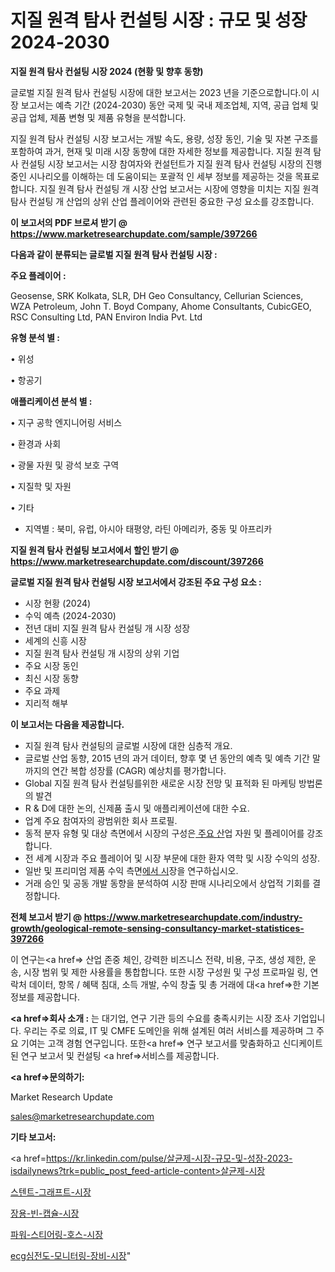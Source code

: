 # 지질 원격 탐사 컨설팅 시장 : 규모 및 성장 2024-2030

<strong>지질 원격 탐사 컨설팅 시장 2024 (현황 및 향후 동향)</strong>

글로벌 지질 원격 탐사 컨설팅 시장에 대한 보고서는 2023 년을 기준으로합니다.이 시장 보고서는 예측 기간 (2024-2030) 동안 국제 및 국내 제조업체, 지역, 공급 업체 및 공급 업체, 제품 변형 및 제품 유형을 분석합니다.

지질 원격 탐사 컨설팅 시장 보고서는 개발 속도, 용량, 성장 동인, 기술 및 자본 구조를 포함하여 과거, 현재 및 미래 시장 동향에 대한 자세한 정보를 제공합니다. 지질 원격 탐사 컨설팅 시장 보고서는 시장 참여자와 컨설턴트가 지질 원격 탐사 컨설팅 시장의 진행중인 시나리오를 이해하는 데 도움이되는 포괄적 인 세부 정보를 제공하는 것을 목표로합니다. 지질 원격 탐사 컨설팅 개 시장 산업 보고서는 시장에 영향을 미치는 지질 원격 탐사 컨설팅 개 산업의 상위 산업 플레이어와 관련된 중요한 구성 요소를 강조합니다.



<strong>이 보고서의 PDF 브로셔 받기 @ <a href=https://www.marketresearchupdate.com/sample/397266>https://www.marketresearchupdate.com/sample/397266</a></strong>



<strong>다음과 같이 분류되는 글로벌 지질 원격 탐사 컨설팅 시장 :</strong>



<strong>주요 플레이어 :</strong>

Geosense, SRK Kolkata, SLR, DH Geo Consultancy, Cellurian Sciences, WZA Petroleum, John T. Boyd Company, Ahome Consultants, CubicGEO, RSC Consulting Ltd, PAN Environ India Pvt. Ltd



<strong>유형 분석 별 :</strong>

• 위성

• 항공기



<strong>애플리케이션 분석 별 :</strong>

• 지구 공학 엔지니어링 서비스

• 환경과 사회

• 광물 자원 및 광석 보호 구역

• 지질학 및 자원

• 기타

<ul>
  <li>지역별 : 북미, 유럽, 아시아 태평양, 라틴 아메리카, 중동 및 아프리카</li>
</ul>


<strong>지질 원격 탐사 컨설팅 보고서에서 할인 받기 @ <a href=https://www.marketresearchupdate.com/discount/397266>https://www.marketresearchupdate.com/discount/397266</a></strong>



<strong>글로벌 지질 원격 탐사 컨설팅 시장 보고서에서 강조된 주요 구성 요소 :</strong>
<ul>
  <li>시장 현황 (2024)</li>
  <li>수익 예측 (2024-2030)</li>
  <li>전년 대비 지질 원격 탐사 컨설팅 개 시장 성장</li>
  <li>세계의 신흥 시장</li>
  <li>지질 원격 탐사 컨설팅 개 시장의 상위 기업</li>
  <li>주요 시장 동인</li>
  <li>최신 시장 동향</li>
  <li>주요 과제</li>
  <li>지리적 해부</li>
</ul>


<strong>이 보고서는 다음을 제공합니다.</strong>
<ul>
  <li>지질 원격 탐사 컨설팅의 글로벌 시장에 대한 심층적 개요.</li>
  <li>글로벌 산업 동향, 2015 년의 과거 데이터, 향후 몇 년 동안의 예측 및 예측 기간 말까지의 연간 복합 성장률 (CAGR) 예상치를 평가합니다.</li>
  <li>Global 지질 원격 탐사 컨설팅를위한 새로운 시장 전망 및 표적화 된 마케팅 방법론의 발견</li>
  <li>R &amp; D에 대한 논의, 신제품 출시 및 애플리케이션에 대한 수요.</li>
  <li>업계 주요 참여자의 광범위한 회사 프로필.</li>
  <li>동적 분자 유형 및 대상 측면에서 시장의 구성은<a href=> 주요 산</a>업 자원 및 플레이어를 강조합니다.</li>
  <li>전 세계 시장과 주요 플레이어 및 시장 부문에 대한 환자 역학 및 시장 수익의 성장.</li>
  <li>일반 및 프리미엄 제품 수익 측면<a href=>에서 시</a>장을 연구하십시오.</li>
  <li>거래 승인 및 공동 개발 동향을 분석하여 시장 판매 시나리오에서 상업적 기회를 결정합니다.</li>
</ul>



<strong>전체 보고서 받기 @ <a href=https://www.marketresearchupdate.com/industry-growth/geological-remote-sensing-consultancy-market-statistices-397266>https://www.marketresearchupdate.com/industry-growth/geological-remote-sensing-consultancy-market-statistices-397266</a></strong>

이 연구는<a href=> 산업 존중</a> 체인, 강력한 비즈니스 전략, 비용, 구조, 생성 제한, 운송, 시장 범위 및 제한 사용률을 통합합니다. 또한 시장 구성원 및 구성 프로파일 링, 연락처 데이터, 항목 / 혜택 침대, 소득 개발, 수익 창출 및 총 거래에 대<a href=>한 기본 </a>정보를 제공합니다.



<strong><a href=>회사 소</a>개 :</strong>
는 대기업, 연구 기관 등의 수요를 충족시키는 시장 조사 기업입니다. 우리는 주로 의료, IT 및 CMFE 도메인을 위해 설계된 여러 서비스를 제공하며 그 주요 기여는 고객 경험 연구입니다. 또한<a href=> 연구 보</a>고서를 맞춤화하고 신디케이트 된 연구 보고서 및 컨설팅 <a href=>서비스</a>를 제공합니다.



<strong><a href=>문의하기:</a></strong>

Market Research Update

sales@marketresearchupdate.com



<strong>기타 보고서:</strong>

<a href=https://kr.linkedin.com/pulse/살균제-시장-규모-및-성장-2023-isdailynews?trk=public_post_feed-article-content>살균제-시장</a>

<a href=https://www.linkedin.com/pulse/스텐트-그래프트-시장-동향-및-성장-전망-analytics-alchemy-360-analysis/>스텐트-그래프트-시장</a>

<a href=https://www.linkedin.com/pulse/장용-빈-캡슐-시장-세분화-연구-및-목표-고객2029년-data-dive-diaries-24-analysis-g8blf/>장용-빈-캡슐-시장</a>

<a href=https://www.linkedin.com/pulse/파워-스티어링-호스-시장-규모-및-성장-2023-survey-spotlight-pro-24-analysis-n3gwf/>파워-스티어링-호스-시장</a>

<a href=https://www.linkedin.com/pulse/ecg심전도-모니터링-장비-시장-진입-전략-및-위험-평가2030년-bdpqf/>ecg심전도-모니터링-장비-시장</a>"
